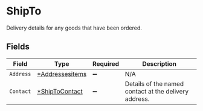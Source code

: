 # ShipTo

Delivery details for any goods that have been ordered.


## Fields

| Field                                                    | Type                                                     | Required                                                 | Description                                              |
| -------------------------------------------------------- | -------------------------------------------------------- | -------------------------------------------------------- | -------------------------------------------------------- |
| `Address`                                                | [*Addressesitems](../../models/shared/addressesitems.md) | :heavy_minus_sign:                                       | N/A                                                      |
| `Contact`                                                | [*ShipToContact](../../models/shared/shiptocontact.md)   | :heavy_minus_sign:                                       | Details of the named contact at the delivery address.    |